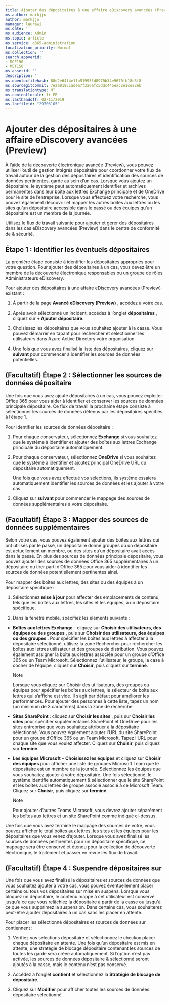 ```yaml
---
title: Ajouter des dépositaires à une affaire eDiscovery avancées (Preview)
ms.author: markjjo
author: markjjo
manager: laurawi
ms.date: ''
ms.audience: Admin
ms.topic: article
ms.service: o365-administration
localization_priority: Normal
ms.collection: ''
search.appverid:
- MOE150
- MET150
ms.assetid: ''
description: ''
ms.openlocfilehash: 88d2e64f4e1fb519955d8970b34e9670fb18d3f8
ms.sourcegitcommit: 7e2a0185cadea7f3a6afc5ddc445eac2e1ce22eb
ms.translationtype: MT
ms.contentlocale: fr-FR
ms.lasthandoff: 02/11/2019
ms.locfileid: "29706105"
---
```

# <a name="add-custodians-to-an-advanced-ediscovery-preview-case"></a>Ajouter des dépositaires à une affaire eDiscovery avancées (Preview)

À l’aide de la découverte électronique avancée (Preview), vous pouvez utiliser l’outil de gestion intégrés dépositaire pour coordonner votre flux de travail autour de la gestion des dépositaires et identification des sources de données pertinentes, garde au sein d’un cas. Lorsque vous ajoutez un dépositaire, le système peut automatiquement identifier et archives permanentes dans leur boîte aux lettres Exchange principale et de OneDrive pour le site de l’entreprise. Lorsque vous effectuez votre recherche, vous pouvez également découvrir et mapper les autres boîtes aux lettres ou les sites qu’un dépositaire accessible dans le passé ou des équipes qu’un dépositaire est un membre de la journée.

Utilisez le flux de travail suivante pour ajouter et gérer des dépositaires dans les cas eDiscovery avancées (Preview) dans le centre de conformité de & sécurité. 

## <a name="step-1-identify-potential-custodians"></a>Étape 1 : Identifier les éventuels dépositaires

La première étape consiste à identifier les dépositaires appropriés pour votre question. Pour ajouter des dépositaires à un cas, vous devez être un membre de la découverte électronique responsables ou un groupe de rôles Administrateurs eDiscovery.   

Pour ajouter des dépositaires à une affaire eDiscovery avancées (Preview) existant :

1. À partir de la page **Avancé eDiscovery (Preview)** , accédez à votre cas.
 
2. Après avoir sélectionné un incident, accédez à l’onglet **dépositaires** , cliquez sur **+ Ajouter dépositaire**. 
 
3. Choisissez les dépositaires que vous souhaitez ajouter à la casse. Vous pouvez démarrer en tapant pour rechercher et sélectionner les utilisateurs dans Azure Active Directory votre organisation.
 
4. Une fois que vous avez finalisé la liste des dépositaires, cliquez sur **suivant** pour commencer à identifier les sources de données potentielles. 
   
## <a name="optional-step-2-select-custodian-data-sources"></a>(Facultatif) Étape 2 : Sélectionner les sources de données dépositaire

Une fois que vous avez ajouté dépositaires à un cas, vous pouvez exploiter Office 365 pour vous aider à identifier et conserver les sources de données principale dépositaire. Ce flux de travail la prochaine étape consiste à sélectionner les sources de données détenus par les dépositaires spécifiés à l’étape 1. 

Pour identifier les sources de données dépositaire : 

1. Pour chaque conservateur, sélectionnez **Exchange** si vous souhaitez que le système à identifier et ajouter des boîtes aux lettres Exchange principale du dépositaire automatiquement. 
 
2. Pour chaque conservateur, sélectionnez **OneDrive** si vous souhaitez que le système à identifier et ajoutez principal OneDrive URL du dépositaire automatiquement. 

    Une fois que vous avez effectué vos sélections, ils système essaiera automatiquement identifier les sources de données et les ajouter à votre cas.
 
4. Cliquez sur **suivant** pour commencer le mappage des sources de données supplémentaires à votre dépositaire.

## <a name="optional-step-3-map-additional-data-sources"></a>(Facultatif) Étape 3 : Mapper des sources de données supplémentaires

Selon votre cas, vous pouvez également ajouter des boîtes aux lettres qui ont utilisés par le passé, un dépositaire donné groupes où un dépositaire est actuellement un membre, ou des sites qu’un dépositaire avait accès dans le passé. En plus des sources de données principale dépositaire, vous pouvez ajouter des sources de données Office 365 supplémentaires à un dépositaire ou tirer parti d’Office 365 pour vous aider à identifier les sources de données potentiellement pertinentes ainsi. 

Pour mapper des boîtes aux lettres, des sites ou des équipes à un dépositaire spécifique :
1. Sélectionnez **mise à jour** pour affecter des emplacements de contenu, tels que les boîtes aux lettres, les sites et les équipes, à un dépositaire spécifique. 

2. Dans la fenêtre mobile, spécifiez les éléments suivants :
   
  -  **Boîtes aux lettres Exchange** - cliquez sur **Choisir des utilisateurs, des équipes ou des groupes** , puis sur **Choisir des utilisateurs, des équipes ou des groupes** . Pour spécifier les boîtes aux lettres à affecter à la dépositaire sélectionné, utilisez la zone Rechercher pour rechercher les boîtes aux lettres utilisateur et des groupes de distribution. Vous pouvez également assigner la boîte aux lettres associée pour un groupe d’Office 365 ou un Team Microsoft. Sélectionnez l’utilisateur, le groupe, la case à cocher de l’équipe, cliquez sur **Choisir**, puis cliquez sur **terminé**.

      > [!NOTE]
      > Lorsque vous cliquez sur Choisir des utilisateurs, des groupes ou équipes pour spécifier les boîtes aux lettres, le sélecteur de boîte aux lettres qui s’affiche est vide. Il s’agit par défaut pour améliorer les performances. Pour ajouter des personnes à cette liste, tapez un nom (un minimum de 3 caractères) dans la zone de recherche.
     
   - **Sites SharePoint** : cliquez sur **Choisir les sites** , puis sur **Choisir les sites** pour spécifier supplémentaires SharePoint et OneDrive pour les sites entreprise que vous souhaitez attribuer à la dépositaire sélectionné. Vous pouvez également ajouter l’URL du site SharePoint pour un groupe d’Office 365 ou un Team Microsoft. Tapez l’URL pour chaque site que vous voulez affecter. Cliquez sur **Choisir**, puis cliquez sur **terminé**.
   - **Les équipes Microsoft** – **Choisissez les équipes** et cliquez sur **Choisir des équipes** pour afficher une liste de groupes Microsoft Team que le dépositaire est un membre de la journée. Sélectionnez les équipes que vous souhaitez ajouter à votre dépositaire. Une fois sélectionné, le système identifie automatiquement & sélectionner que le site SharePoint et les boîtes aux lettres de groupe associé associé à ce Microsoft Team. Cliquez sur **Choisir**, puis cliquez sur **terminé**.
        
      > [!NOTE]
      > Pour ajouter d’autres Teams Microsoft, vous devrez ajouter séparément les boîtes aux lettres et un site SharePoint comme indiqué ci-dessus.

Une fois que vous avez terminé le mappage des sources de votre, vous pouvez afficher le total boîtes aux lettres, les sites et les équipes pour les dépositaires que vous venez d’ajouter. Lorsque vous avez finalisé les sources de données pertinentes pour un dépositaire spécifique, ce mappage sera être conservé et étendu pour la collection de découverte électronique, le traitement et passer en revue les flux de travail. 

## <a name="optional-step-4-place-custodians-on-hold"></a>(Facultatif) Étape 4 : Suspendre dépositaires sur

 Une fois que vous avez finalisé la dépositaires et sources de données que vous souhaitez ajouter à votre cas, vous pouvez éventuellement placer certains ou tous vos dépositaires sur mise en suspens. Lorsque vous bloquez un dépositaire, le contenu mappé à cet utilisateur est conservé jusqu'à ce que vous relâchiez la dépositaire à partir de la casse ou jusqu'à ce que vous supprimez la suspension. Dans certains cas, vous souhaiterez peut-être ajouter dépositaires à un cas sans les placer en attente. 

Pour placer les sélectionné dépositaires et sources de données sur contiennent :

1. Vérifiez vos sélections dépositaire et sélectionnez le checkox placer chaque dépositaire en attente. Une fois qu’un dépositaire est mis en attente, une stratégie de blocage dépositaire contenant les sources de toutes les garde sera créée automatiquement. Si l’option n’est pas activée, les sources de données dépositaire & sélectionné seront ajoutés à la casse, mais le contenu n’est pas conservé.

2. Accédez à l’onglet **contient** et sélectionnez la **Stratégie de blocage de dépositaire**. 

3. Cliquez sur **Modifier** pour afficher toutes les sources de données dépositaire sélectionné.
